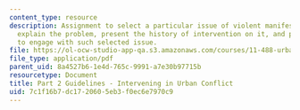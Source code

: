 ```yaml
---
content_type: resource
description: Assignment to select a particular issue of violent manifestation of conflict,
  explain the problem, present the history of intervention on it, and propose a project/policy
  to engage with such selected issue.
file: https://ol-ocw-studio-app-qa.s3.amazonaws.com/courses/11-488-urban-development-in-conflict-cities-planning-challenges-and-policy-innovations-fall-2015/7c1f16b7dc1720605eb3f0ec6e7970c9_MIT11_488F15_PaperP2Guide.pdf
file_type: application/pdf
parent_uid: 8a4527b6-1e4d-765c-9991-a7e30b97715b
resourcetype: Document
title: Part 2 Guidelines - Intervening in Urban Conflict
uid: 7c1f16b7-dc17-2060-5eb3-f0ec6e7970c9
---
```

